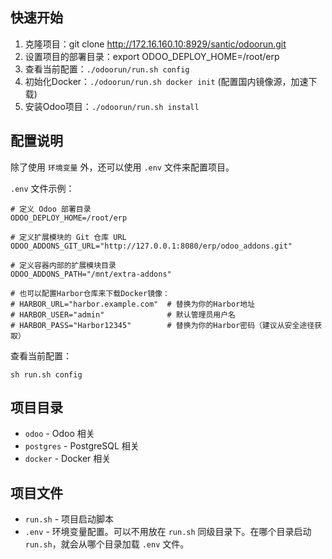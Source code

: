 ## 快速开始

1. 克隆项目：git clone http://172.16.160.10:8929/santic/odoorun.git
2. 设置项目的部署目录：export ODOO_DEPLOY_HOME=/root/erp
3. 查看当前配置：`./odoorun/run.sh config`
4. 初始化Docker：`./odoorun/run.sh docker init` (配置国内镜像源，加速下载)
5. 安装Odoo项目：`./odoorun/run.sh install`


## 配置说明

除了使用 `环境变量` 外，还可以使用 `.env` 文件来配置项目。

`.env` 文件示例：

```
# 定义 Odoo 部署目录
ODOO_DEPLOY_HOME=/root/erp

# 定义扩展模块的 Git 仓库 URL
ODOO_ADDONS_GIT_URL="http://127.0.0.1:8080/erp/odoo_addons.git"

# 定义容器内部的扩展模块目录
ODOO_ADDONS_PATH="/mnt/extra-addons"

# 也可以配置Harbor仓库来下载Docker镜像：
# HARBOR_URL="harbor.example.com"  # 替换为你的Harbor地址
# HARBOR_USER="admin"              # 默认管理员用户名
# HARBOR_PASS="Harbor12345"        # 替换为你的Harbor密码（建议从安全途径获取）
```

查看当前配置：

```shell 
sh run.sh config
```

## 项目目录

- `odoo` - Odoo 相关
- `postgres` - PostgreSQL 相关
- `docker` - Docker 相关


## 项目文件

- `run.sh` - 项目启动脚本
- `.env` - 环境变量配置。可以不用放在 `run.sh` 同级目录下。在哪个目录启动 `run.sh`，就会从哪个目录加载 `.env` 文件。
